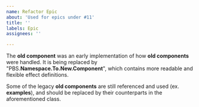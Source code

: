 ```yaml
---
name: Refactor Epic
about: 'Used for epics under #11'
title: ''
labels: Epic
assignees: ''

---
```


The **old component** was an early implementation of how **old components** were handled. It is being replaced by "PBS.**Namespace.To.New.Component**", which contains more readable and flexible effect definitions.

Some of the legacy **old components** are still referenced and used (ex. **examples**), and should be replaced by their counterparts in the aforementioned class.

